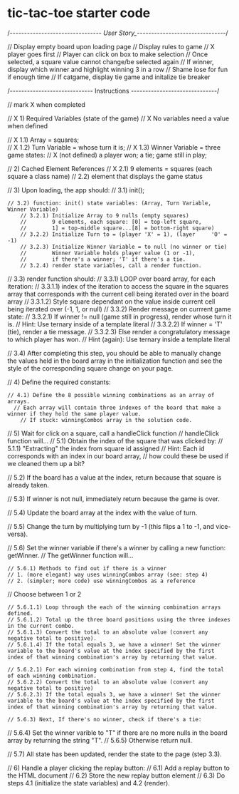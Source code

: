 # tic-tac-toe starter code

/*-------------------------------- User Story_-------------------------------*/

// Display empty board upon loading page
// Display rules to game
// X player goes first
// Player can click on box to make selection
    // Once selected, a square value cannot change/be selected again
// If winner, display which winner and highlight winning 3 in a row
    // Shame lose for fun if enough time 
// If catgame, display tie game and initalize tie breaker





/*-----------------------------* Instructions *------------------------------*/

// mark X when completed

// X 1) Required Variables (state of the game) 
// X    No variables need a value when defined 
	
// X 1.1) Array = squares;   
// X 1.2) Turn Variable = whose turn it is;
// X 1.3) Winner Variable = three game states:
// X (not defined) a player won; a tie; game still in play;

// 2) Cached Element References 
// X 2.1) 9 elements = squares (each square a class name)
	// 2.2) element that displays the game status

// 3) Upon loading, the app should:
	// 3.1) init();

	// 3.2) function: init() state variables: (Array, Turn Variable, Winner Variable)
		// 3.2.1) Initialize Array to 9 nulls (empty squares) 
		//        9 elements, each square: [0] = top-left square,    
		//        1] = top-middle square...[8] = bottom-right square)
		// 3.2.2) Initialize Turn to = (player 'X' = 1), (layer 	'O' = -1)
		// 3.2.3) Initialize Winner Variable = to null (no winner or tie)
		//        Winner Variable holds player value (1 or -1),
		//        if there's a winner; 'T' if there's a tie.
		// 3.2.4) render state variables, call a render function.

// 3.3) render function should:
	// 3.3.1) LOOP over board array, for each iteration:
		// 3.3.1.1) index of the iteration to access the square in the squares array that corresponds with the current cell being iterated over in the board array
		// 3.3.1.2) Style square dependant on the value inside current cell being iterated over (-1, 1, or null)
	// 3.3.2) Render message on currrent game state:
		// 3.3.2.1) If winner != null (game still in progress), render whose turn it is.
			// Hint: Use ternary inside of a template literal
		// 3.3.2.2) If winner = 'T' (tie), render a tie message.
		// 3.3.2.3) Else render a congratulatory message to which player has won.
		// Hint (again): Use ternary inside a template literal 

// 3.4) After completing this step, you should be able to manually change the values held in the board array in the initialization function and see the style of the corresponding square change on your page.

// 4) Define the required constants:

	// 4.1) Define the 8 possible winning combinations as an array of arrays.
	  // Each array will contain three indexes of the board that make a winner if they hold the same player value. 
		// If stuck: winningCombos array in the solution code. 

// 5) Wait for click on a square, call a handleClick function
  // handleClick function will...
  // 5.1) Obtain the index of the square that was clicked by:
	  // 5.1.1) "Extracting" the index from square id assigned 
		// Hint: Each id corresponds with an index in our board array, 
    //       how could these be used if we cleaned them up a bit?

// 5.2) If the board has a value at the index, return because that square is already taken.

// 5.3) If winner is not null, immediately return because the game is over.

// 5.4) Update the board array at the index with the value of turn.

// 5.5) Change the turn by multiplying turn by -1 (this flips a 1 to -1, and vice-versa).

// 5.6) Set the winner variable if there's a winner by calling a new function: getWinner.
	// The getWinner function will...

	// 5.6.1) Methods to find out if there is a winner
	// 1. (more elegant) way uses winningCombos array (see: step 4)
	// 2. (simpler; more code) use winningCombos as a reference
  // Choose between 1 or 2
    
	// 5.6.1.1) Loop through the each of the winning combination arrays defined.
	// 5.6.1.2) Total up the three board positions using the three indexes in the current combo.
	// 5.6.1.3) Convert the total to an absolute value (convert any negative total to positive).
	// 5.6.1.4) If the total equals 3, we have a winner! Set the winner variable to the board's value at the index specified by the first index of that winning combination's array by returning that value.

	// 5.6.2.1) For each winning combination from step 4, find the total of each winning combination.
	// 5.6.2.2) Convert the total to an absolute value (convert any negative total to positive)
	// 5.6.2.3) If the total equals 3, we have a winner! Set the winner variable to the board's value at the index specified by the first index of that winning combination's array by returning that value.

	// 5.6.3) Next, If there's no winner, check if there's a tie:
  // 5.6.4) Set the winner varible to "T" if there are no more nulls in the board array by returning the string "T".
	// 5.6.5) Otherwise return null.

// 5.7) All state has been updated, render the state to the page (step 3.3).

// 6) Handle a player clicking the replay button:
  // 6.1) Add a replay button to the HTML document
  // 6.2) Store the new replay button element
  // 6.3) Do steps 4.1 (initialize the state variables) and 4.2 (render).